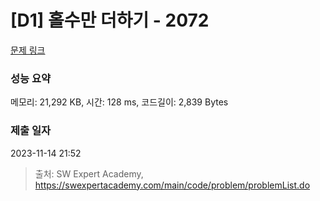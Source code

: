 # [D1] 홀수만 더하기 - 2072 

[문제 링크](https://swexpertacademy.com/main/code/problem/problemDetail.do?contestProbId=AV5QSEhaA5sDFAUq) 

### 성능 요약

메모리: 21,292 KB, 시간: 128 ms, 코드길이: 2,839 Bytes

### 제출 일자

2023-11-14 21:52



> 출처: SW Expert Academy, https://swexpertacademy.com/main/code/problem/problemList.do
